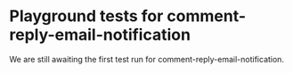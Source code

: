 # Playground tests for comment-reply-email-notification
We are still awaiting the first test run for comment-reply-email-notification.
